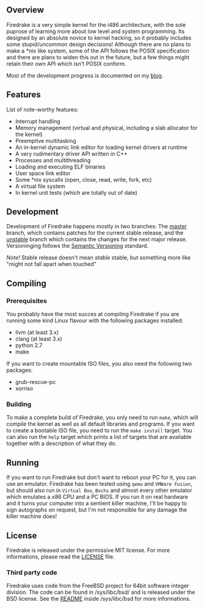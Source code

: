 ## Overview
Firedrake is a very simple kernel for the i486 architecture, with the sole puprose of learning more about low level and system programming. Its designed by an absolute novice to kernel hacking, so it probably includes some stupid/uncommon design decisions! Although there are no plans to make a *nix like system, some of the API follows the POSIX specification and there are plans to widen this out in the future, but a few things might retain their own API which isn't POSIX conform.

Most of the development progress is documented on my [blog](http://widerwille.com/blog/).

## Features
List of note-worthy features:

  * Interrupt handling
  * Memory management (virtual and physical, including a slab allocator for the kernel)
  * Preemptive multitasking
  * An in-kernel dynamic link editor for loading kernel drivers at runtime
  * A very rudimentary driver API written in C++
  * Processes and multithreading
  * Loading and executing ELF binaries
  * User space link editor
  * Some *nix syscalls (open, close, read, write, fork, etc)
  * A virtual file system
  * In kernel unit tests (which are totally out of date)

## Development
Development of Firedrake happens mostly in two branches: The [master](https://github.com/JustSid/Firedrake/tree/master) branch, which contains patches for the current stable release, and the [unstable](https://github.com/JustSid/Firedrake/tree/unstable) branch which contains the changes for the next major release. Versioninging follows the [Semantic Versioning](http://semver.org) standard.

*Note!* Stable release doesn't mean *stable* stable, but something more like "might not fall apart when touched"

## Compiling
### Prerequisites
You probably have the most succes at compiling Firedrake if you are running some kind Linux flavour with the following packages installed:

  * llvm (at least 3.x)
  * clang (at least 3.x)
  * python 2.7
  * make

If you want to create mountable ISO files, you also need the following two packages:

  * grub-rescue-pc
  * xorriso

### Building
To make a complete build of Firedrake, you only need to run `make`, which will compile the kernel as well as all default libraries and programs. If you want to create a bootable ISO file, you need to run the `make install` target. 
You can also run the `help` target which prints a list of targets that are available together with a description of what they do.

## Running
If you want to run Firedrake but don't want to reboot your PC for it, you can use an emulator. Firedrake has been tested using `qemu` and `VMWare Fusion`, but should also run in `Virtual Box`, `Bochs` and almost every other emulator which emulates a x86 CPU and a PC BIOS. If you run it on real hardware and it turns your computer into a sentient killer machine, I'll be happy to sign autographs on request, but I'm not responsible for any damage the killer machine does!

## License
Firedrake is released under the permissive MIT license. For more informations, please read the [LICENSE](LICENSE.md) file.

### Third party code
Firedrake uses code from the FreeBSD project for 64bit software integer division. The code can be found in /sys/libc/bsd/ and is released under the BSD license. See the [README](sys/libc/bsd/README.md) inside /sys/libc/bsd for more informations.
